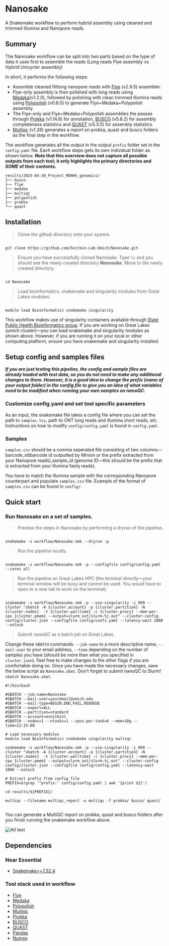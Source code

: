# Nanosake
A Snakemake workflow to perform hybrid assembly using cleaned and trimmed Illumina and Nanopore reads.

## Summary

The Nanosake workflow can be split into two parts based on the type of data it uses first to assemble the reads (Long reads Flye assembly vs Hybrid Unicycler assembly)

In short, it performs the following steps:

- Assemble cleaned filtlong nanopore reads with [Flye](https://github.com/fenderglass/Flye) (v2.9.5) assembler.
- Flye-only assembly is then polished with long reads using [Medaka](https://github.com/nanoporetech/medaka)(v1.2.0), followed by polishing with clean trimmed illumina reads using [Polypolish](https://github.com/rrwick/Polypolish) (v0.6.0) to generate Flye+Medaka+Polypolish assembly.
- The Flye-only and Flye+Medaka+Polypolish assemblies the passes through [Prokka](https://github.com/tseemann/prokka) (v1.14.6) for annotation, [BUSCO](https://busco.ezlab.org/) (v5.8.2) for assembly completeness statistics and [QUAST](https://quast.sourceforge.net/) (v5.3.0) for assembly statistics.
- [Multiqc](https://github.com/MultiQC/MultiQC) (v1.28) generates a report on prokka, quast and busco folders as the final step in the workflow. 

The workflow generates all the output in the output `prefix` folder set in the `config.yaml` file. Each workflow steps gets its own individual folder as shown below. **Note that this overview does not capture all possible outputs from each tool; it only highlights the primary directories and _SOME_ of their contents.** 

```
results/2025-04-30_Project_MDHHS_genomics/
├── busco
├── flye
├── medaka
├── multiqc
├── polypolish
├── prokka
└── quast
```


## Installation

> Clone the github directory onto your system.

```

git clone https://github.com/Snitkin-Lab-Umich/Nanosake.git

```

> Ensure you have successfully cloned Nanosake. Type `ls` and you should see the newly created directory **_Nanosake_**. Move to the newly created directory.

```

cd Nanosake

```

> Load bioinformatics, snakemake and singularity modules from Great Lakes modules.

```

module load Bioinformatics snakemake singularity 

```


This workflow makes use of singularity containers available through [State Public Health Bioinformatics group](https://github.com/StaPH-B/docker-builds). If you are working on Great Lakes (umich cluster)—you can load snakemake and singularity modules as shown above. However, if you are running it on your local or other computing platform, ensure you have snakemake and singularity installed.

## Setup config and samples files

**_If you are just testing this pipeline, the config and sample files are already loaded with test data, so you do not need to make any additional changes to them. However, it is a good idea to change the prefix (name of your output folder) in the config file to give you an idea of what variables need to be modified when running your own samples on nanoQC._**

### Customize config.yaml and set tool specific parameters
As an input, the snakemake file takes a config file where you can set the path to `samples.tsv`, path to ONT long reads and illumina short reads, etc. Instructions on how to modify `config/config.yaml` is found in `config.yaml`. 

### Samples

`samples.csv` should be a comma seperated file consisting of two columns—barcode_id(barcode id outputted by Minion or the prefix extracted from your Nanopore reads),sample_id (genome ID—this should be the prefix that is extracted from your illumina fastq reads).

You have to match the Illumina sample with the corresponding Nanopore counterpart and populate `samples.csv` file. Example of the format of `samples.csv` can be found in `config/`. 



## Quick start

### Run Nanosake on a set of samples.

>Preview the steps in Nanosake by performing a dryrun of the pipeline.

```

snakemake -s workflow/Nanosake.smk --dryrun -p

```
>Run the pipeline locally. 

```

snakemake -s workflow/Nanosake.smk -p --configfile config/config.yaml --cores all

```

> Run the pipeline on Great Lakes HPC (the terminal directly—your terminal window will be busy and cannot be used. You would have to open to a new tab to work on the terminal). 

```

snakemake -s workflow/Nanosake.smk -p --use-singularity -j 999 --cluster "sbatch -A {cluster.account} -p {cluster.partition} -N {cluster.nodes}  -t {cluster.walltime} -c {cluster.procs} --mem-per-cpu {cluster.pmem} --output=slurm_out/slurm-%j.out" --cluster-config config/cluster.json --configfile config/confi.yaml --latency-wait 1000 --nolock 

```

> Submit nanoQC as a batch job on Great Lakes. 

Change these `SBATCH` commands: `--job-name` to a more descriptive name, `--mail-user` to your email address, `--time` depending on the number of samples you have (should be more than what you specified in `cluster.json`). Feel free to make changes to the other flags if you are comfortable doing so. Once you have made the necessary changes, save the below script as `Nanosake.sbat`. Don't forget to submit nanoQC to Slurm! `sbatch Nanosake.sbat`.

```
#!/bin/bash

#SBATCH --job-name=Nanosake
#SBATCH --mail-user=youremail@umich.edu
#SBATCH --mail-type=BEGIN,END,FAIL,REQUEUE
#SBATCH --export=ALL
#SBATCH --partition=standard
#SBATCH --account=esnitkin1
#SBATCH --nodes=1 --ntasks=1 --cpus-per-task=6 --mem=10g --time=12:15:00

# Load necessary modules
module load Bioinformatics snakemake singularity multiqc

snakemake -s workflow/Nanosake.smk -p --use-singularity -j 999 --cluster "sbatch -A {cluster.account} -p {cluster.partition} -N {cluster.nodes}  -t {cluster.walltime} -c {cluster.procs} --mem-per-cpu {cluster.pmem} --output=slurm_out/slurm-%j.out" --cluster-config config/cluster.json --configfile config/config.yaml --latency-wait 1000 --nolock 

# Extract prefix from config file
PREFIX=$(grep '^prefix:' config/config.yaml | awk '{print $2}')

cd results/${PREFIX}/

multiqc --filename multiqc_report -o multiqc -f prokka/ busco/ quast/ 
 
```

You can generate a MultiQC report on prokka, quast and busco folders after you finish running the snakemake workflow above.


![Alt text](images/dag.svg)

## Dependencies

### Near Essential
* [Snakemake>=7.32.4](https://snakemake.readthedocs.io/en/stable/#)

### Tool stack used in workflow

* [Flye](https://github.com/fenderglass/Flye)
* [Medaka](https://github.com/nanoporetech/medaka)
* [Polypolish](https://github.com/rrwick/Polypolish) 
* [Multiqc](https://github.com/MultiQC/MultiQC)
* [Prokka](https://github.com/tseemann/prokka)
* [BUSCO](https://busco.ezlab.org/)
* [QUAST](https://quast.sourceforge.net/)
* [Pandas](https://pandas.pydata.org/)
* [Numpy](https://numpy.org/)

